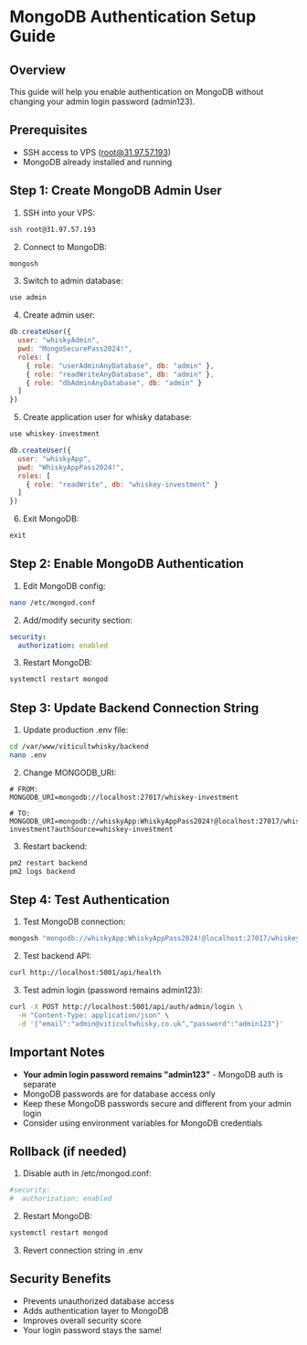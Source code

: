 # MongoDB Authentication Setup Guide

## Overview
This guide will help you enable authentication on MongoDB without changing your admin login password (admin123).

## Prerequisites
- SSH access to VPS (root@31.97.57.193)
- MongoDB already installed and running

## Step 1: Create MongoDB Admin User

1. SSH into your VPS:
```bash
ssh root@31.97.57.193
```

2. Connect to MongoDB:
```bash
mongosh
```

3. Switch to admin database:
```javascript
use admin
```

4. Create admin user:
```javascript
db.createUser({
  user: "whiskyAdmin",
  pwd: "MongoSecurePass2024!",
  roles: [
    { role: "userAdminAnyDatabase", db: "admin" },
    { role: "readWriteAnyDatabase", db: "admin" },
    { role: "dbAdminAnyDatabase", db: "admin" }
  ]
})
```

5. Create application user for whisky database:
```javascript
use whiskey-investment

db.createUser({
  user: "whiskyApp",
  pwd: "WhiskyAppPass2024!",
  roles: [
    { role: "readWrite", db: "whiskey-investment" }
  ]
})
```

6. Exit MongoDB:
```javascript
exit
```

## Step 2: Enable MongoDB Authentication

1. Edit MongoDB config:
```bash
nano /etc/mongod.conf
```

2. Add/modify security section:
```yaml
security:
  authorization: enabled
```

3. Restart MongoDB:
```bash
systemctl restart mongod
```

## Step 3: Update Backend Connection String

1. Update production .env file:
```bash
cd /var/www/viticultwhisky/backend
nano .env
```

2. Change MONGODB_URI:
```
# FROM:
MONGODB_URI=mongodb://localhost:27017/whiskey-investment

# TO:
MONGODB_URI=mongodb://whiskyApp:WhiskyAppPass2024!@localhost:27017/whiskey-investment?authSource=whiskey-investment
```

3. Restart backend:
```bash
pm2 restart backend
pm2 logs backend
```

## Step 4: Test Authentication

1. Test MongoDB connection:
```bash
mongosh "mongodb://whiskyApp:WhiskyAppPass2024!@localhost:27017/whiskey-investment?authSource=whiskey-investment"
```

2. Test backend API:
```bash
curl http://localhost:5001/api/health
```

3. Test admin login (password remains admin123):
```bash
curl -X POST http://localhost:5001/api/auth/admin/login \
  -H "Content-Type: application/json" \
  -d '{"email":"admin@viticultwhisky.co.uk","password":"admin123"}'
```

## Important Notes

- **Your admin login password remains "admin123"** - MongoDB auth is separate
- MongoDB passwords are for database access only
- Keep these MongoDB passwords secure and different from your admin login
- Consider using environment variables for MongoDB credentials

## Rollback (if needed)

1. Disable auth in /etc/mongod.conf:
```yaml
#security:
#  authorization: enabled
```

2. Restart MongoDB:
```bash
systemctl restart mongod
```

3. Revert connection string in .env

## Security Benefits
- Prevents unauthorized database access
- Adds authentication layer to MongoDB
- Improves overall security score
- Your login password stays the same!